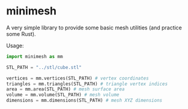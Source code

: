 # minimesh

A very simple library to provide some basic mesh utilities (and practice some Rust).

Usage:

```python
import minimesh as mm

STL_PATH = "../stl/cube.stl"

vertices = mm.vertices(STL_PATH) # vertex coordinates
triangles = mm.triangles(STL_PATH) # triangle vertex indices
area = mm.area(STL_PATH) # mesh surface area
volume = mm.volume(STL_PATH) # mesh volume
dimensions = mm.dimensions(STL_PATH) # mesh XYZ dimensions
```